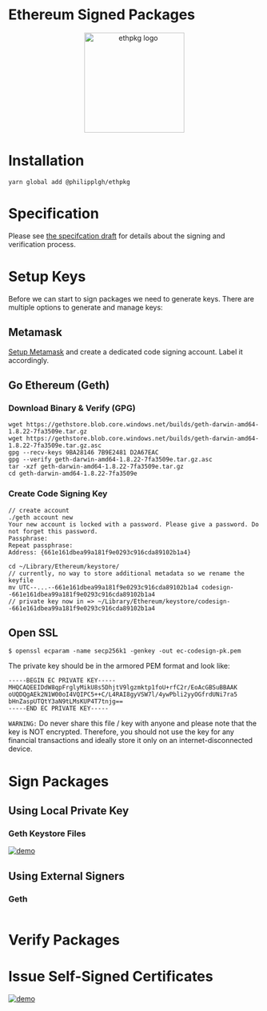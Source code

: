# Ethereum Signed Packages

<p align="center">
<img align="center" width="200px"src="https://github.com/PhilippLgh/ethereum-signed-packages/raw/master/assets/ethpkg_logo.png" alt="ethpkg logo">
</p>

# Installation

```
yarn global add @philipplgh/ethpkg
```

# Specification

Please see [the specifcation draft](spec/README.md) for details about the signing and verification process.

# Setup Keys

Before we can start to sign packages we need to generate keys. There are multiple options to generate and manage keys:

## Metamask
[Setup Metamask](https://youtu.be/ZIGUC9JAAw8?t=10) and create a dedicated code signing account.
Label it accordingly.

## Go Ethereum (Geth)

### Download Binary & Verify (GPG)

```
wget https://gethstore.blob.core.windows.net/builds/geth-darwin-amd64-1.8.22-7fa3509e.tar.gz
wget https://gethstore.blob.core.windows.net/builds/geth-darwin-amd64-1.8.22-7fa3509e.tar.gz.asc
gpg --recv-keys 9BA28146 7B9E2481 D2A67EAC
gpg --verify geth-darwin-amd64-1.8.22-7fa3509e.tar.gz.asc
tar -xzf geth-darwin-amd64-1.8.22-7fa3509e.tar.gz
cd geth-darwin-amd64-1.8.22-7fa3509e
```

### Create Code Signing Key
```
// create account
./geth account new
Your new account is locked with a password. Please give a password. Do not forget this password.
Passphrase:
Repeat passphrase:
Address: {661e161dbea99a181f9e0293c916cda89102b1a4}

cd ~/Library/Ethereum/keystore/
// currently, no way to store additional metadata so we rename the keyfile
mv UTC--...--661e161dbea99a181f9e0293c916cda89102b1a4 codesign--661e161dbea99a181f9e0293c916cda89102b1a4
// private key now in => ~/Library/Ethereum/keystore/codesign--661e161dbea99a181f9e0293c916cda89102b1a4
```

## Open SSL

```
$ openssl ecparam -name secp256k1 -genkey -out ec-codesign-pk.pem
```

The private key should be in the armored PEM format and look like:

```
-----BEGIN EC PRIVATE KEY-----
MHQCAQEEIDdW8qpFrglyMikU8s5DhjtV9lgzmktp1foU+rfC2r/EoAcGBSuBBAAK
oUQDQgAEk2N1W00oI4VQIPC5++C/L4RAI8gyVSW7l/4ywPbli2yyOGfrdUNi7ra5
bHnZaspUTQtY3aN9tLMsKUP4T7tnjg==
-----END EC PRIVATE KEY-----
```

`WARNING:`
Do never share this file / key with anyone and please note that the key is NOT encrypted.
Therefore, you should not use the key for any financial transactions and ideally store it only on an internet-disconnected device.

# Sign Packages

## Using Local Private Key

### Geth Keystore Files
[![demo](https://asciinema.org/a/33CTRh5trTuf1sxPA7pEb9Txy.svg)](https://asciinema.org/a/33CTRh5trTuf1sxPA7pEb9Txy?autoplay=1)

## Using External Signers

### Geth

```

```

# Verify Packages

# Issue Self-Signed Certificates

[![demo](https://asciinema.org/a/23SYMQbQttZjkcE1yX1lnL6Cz.svg)](https://asciinema.org/a/23SYMQbQttZjkcE1yX1lnL6Cz?autoplay=1)
